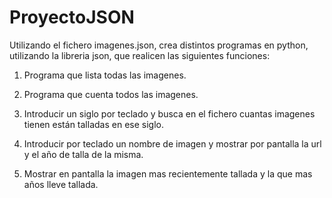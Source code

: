 # ProyectoJSON

Utilizando el fichero imagenes.json, crea distintos programas en python, utilizando la libreria json, que realicen las siguientes funciones:

1) Programa que lista todas las imagenes.

2) Programa que cuenta todos las imagenes.

3) Introducir un siglo por teclado y busca en el fichero cuantas imagenes tienen están talladas en ese siglo.

4) Introducir por teclado un nombre de imagen y mostrar por pantalla la url y el año de talla de la misma.

5) Mostrar en pantalla la imagen mas recientemente tallada y la que mas años lleve tallada.
